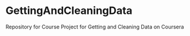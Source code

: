 GettingAndCleaningData
======================

Repository for Course Project for Getting and Cleaning Data on Coursera
